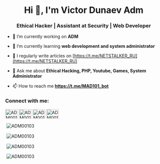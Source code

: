 <h1 align="center">Hi 👋, I'm Victor Dunaev Adm</h1>
<h3 align="center">Ethical Hacker | Assistant at Security | Web Developer </h3>

- 🔭 I’m currently working on **ADM**

- 🌱 I’m currently learning **web development and system administrator**

- 📝 I regularly write articles on [https://t.me/NETSTALKER_RU](https://t.me/NETSTALKER_RU)

- 💬 Ask me about **Ethical Hacking, PHP, Youtube, Games, System Administrator**

- 📫 How to reach me **https://t.me/MAD101_bot**

<h3 align="left">Connect with me:</h3>
<p align="left">
<a href="https://t.me/NETSTALKER_RU" target="blank"><img align="center" src="https://raw.githubusercontent.com/rahuldkjain/github-profile-readme-generator/master/src/images/icons/Social/twitter.svg" alt="ADM00103" height="30" width="40" /></a>
<a href="https://t.me/NETSTALKER_RU" target="blank"><img align="center" src="https://raw.githubusercontent.com/rahuldkjain/github-profile-readme-generator/master/src/images/icons/Social/linked-in-alt.svg" alt="ADM00103" height="30" width="40" /></a>
<a href="https://t.me/NETSTALKER_RU" target="blank"><img align="center" src="https://raw.githubusercontent.com/rahuldkjain/github-profile-readme-generator/master/src/images/icons/Social/instagram.svg" alt="ADM00103" height="30" width="40" /></a>
<a href="https://www.youtube.com/c/ADM00103" target="blank"><img align="center" src="https://raw.githubusercontent.com/rahuldkjain/github-profile-readme-generator/master/src/images/icons/Social/youtube.svg" alt="ADM00103" height="30" width="40" /></a>
</p>


<p>&nbsp;<img align="center" src="https://github-readme-stats.vercel.app/api?username=ADM00103" alt="ADM00103" /></p>

<p>&nbsp;<img align="center" src="https://github-profile-summary-cards.vercel.app/api/cards/profile-details?username=ADM00103&theme=vue" alt="ADM00103" /></p>

<p>&nbsp;<img align="center" src="https://github-profile-trophy.vercel.app/?username=ADM00103" alt="ADM00103" /></p>

<p>&nbsp;<img align="center" src="https://activity-graph.herokuapp.com/graph?username=ADM00103&theme=dracula" alt="ADM00103" /></p>


